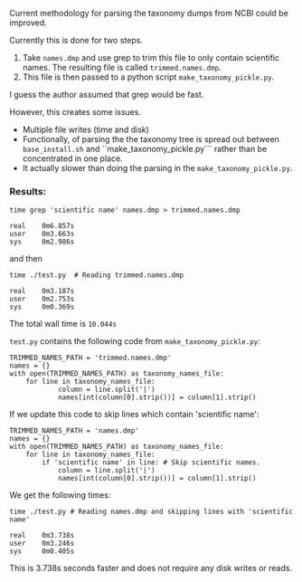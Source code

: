  Current methodology for parsing the taxonomy dumps from NCBI could be improved.

Currently this is done for two steps.

1. Take ```names.dmp``` and use grep to trim this file to only contain scientific names. The resulting file is called ```trimmed.names.dmp```.
2. This file is then passed to a python script ```make_taxonomy_pickle.py```.

I guess the author assumed that grep would be fast.

However, this creates some issues.

- Multiple file writes (time and disk)
- Functionally, of parsing the the taxonomy tree is spread out between ```base_install.sh``` and ``make_taxonomy_pickle.py``` rather than be concentrated in one place.
- It actually slower than doing the parsing in the ```make_taxonomy_pickle.py```.

### Results:

```
time grep 'scientific name' names.dmp > trimmed.names.dmp

real    0m6.857s
user    0m3.663s
sys     0m2.986s
```

and then

```
time ./test.py  # Reading trimmed.names.dmp

real    0m3.187s
user    0m2.753s
sys     0m0.369s
```

The total wall time is ```10.044s```

```test.py``` contains the following code from ```make_taxonomy_pickle.py```:

```
TRIMMED_NAMES_PATH = 'trimmed.names.dmp'
names = {}
with open(TRIMMED_NAMES_PATH) as taxonomy_names_file:
    for line in taxonomy_names_file:
            column = line.split('|')
            names[int(column[0].strip())] = column[1].strip()
```

If we update this code to skip lines which contain 'scientific name':

```
TRIMMED_NAMES_PATH = 'names.dmp'
names = {}
with open(TRIMMED_NAMES_PATH) as taxonomy_names_file:
    for line in taxonomy_names_file:
        if 'scientific name' in line: # Skip scientific names.
            column = line.split('|')
            names[int(column[0].strip())] = column[1].strip()
```

We get the following times:

```
time ./test.py # Reading names.dmp and skipping lines with 'scientific name'

real    0m3.738s
user    0m3.246s
sys     0m0.405s
```

This is 3.738s seconds faster and does not require any disk writes or reads.
